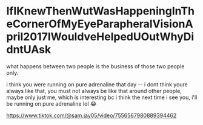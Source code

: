 # IfIKnewThenWutWasHappeningInTheCornerOfMyEyeParapheralVisionApril2017IWouldveHelpedUOutWhyDidntUAsk

what happens between two people is the business of those two people only.

i think you were running on pure adrenaline that day -- i dont think youre always like that, you must not always be like that around other people, maybe only just me, which is interesting bc i think the next time i see you, i'll be running on pure adrenaline lol 😂

https://www.tiktok.com/@sam.jay05/video/7556567980889394462
